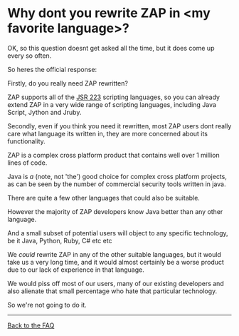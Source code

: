 # Why dont you rewrite ZAP in \<my favorite language\>?

OK, so this question doesnt get asked all the time, but it does come up every so often.

So heres the official response:

Firstly, do you really need ZAP rewritten?

ZAP supports all of the [JSR 223](https://www.jcp.org/en/jsr/detail?id=223) scripting languages, so you can already extend ZAP in a very wide range of scripting languages, including Java Script, Jython and Jruby.

Secondly, even if you think you need it rewritten, most ZAP users dont really care what language its written in, they are more concerned about its functionality.

ZAP is a complex cross platform product that contains well over 1 million lines of code.

Java is _a_ (note, not 'the') good choice for complex cross platform projects, as can be seen by the number of commercial security tools written in java.

There are quite a few other languages that could also be suitable.

However the majority of ZAP developers know Java better than any other language.

And a small subset of potential users will object to any specific technology, be it Java, Python, Ruby, C# etc etc

We _could_ rewrite ZAP in any of the other suitable languages, but it would take us a very long time, and it would almost certainly be a worse product due to our
lack of experience in that language.

We would piss off most of our users, many of our existing developers and also alienate that small percentage who hate that particular technology.

So we're not going to do it.


---

[Back to the FAQ](FAQtoplevel)